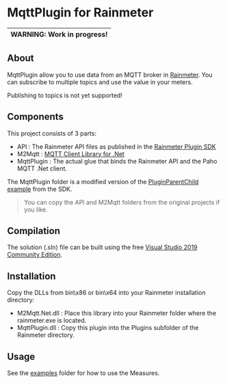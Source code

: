 # MqttPlugin for Rainmeter

| WARNING: Work in progress! |
| --- |


## About

MqttPlugin allow you to use data from an MQTT broker in [Rainmeter](http://www.rainmeter.net).
You can subscribe to multiple topics and use the value in your meters.

Publishing to topics is not yet supported!


## Components

This project consists of 3 parts:

- API : The Rainmeter API files as published in the [Rainmeter Plugin SDK][1]
- M2Mqtt : [MQTT Client Library for .Net][2]
- MqttPlugin : The actual glue that binds the Rainmeter API and the Paho MQTT .Net client.

[1]:https://github.com/rainmeter/rainmeter-plugin-sdk
[2]:https://github.com/eclipse/paho.mqtt.m2mqtt

The MqttPlugin folder is a modified version of the [PluginParentChild example](https://github.com/rainmeter/rainmeter-plugin-sdk/tree/master/C%23/PluginParentChild) from the SDK.

> You can copy the API and M2Mqtt folders from the original projects if you like.


## Compilation

The solution (.sln) file can be built using the free [Visual Studio 2019 Community Edition](https://visualstudio.microsoft.com/vs/community/).


## Installation

Copy the DLLs from bin\x86 or bin\x64 into your Rainmeter installation directory:
- M2Mqtt.Net.dll : Place this library into your Rainmeter folder where the rainmeter.exe is located.
- MqttPlugin.dll : Copy this plugin into the Plugins subfolder of the Rainmeter directory.


## Usage

See the [examples](tree/master/examples) folder for how to use the Measures.